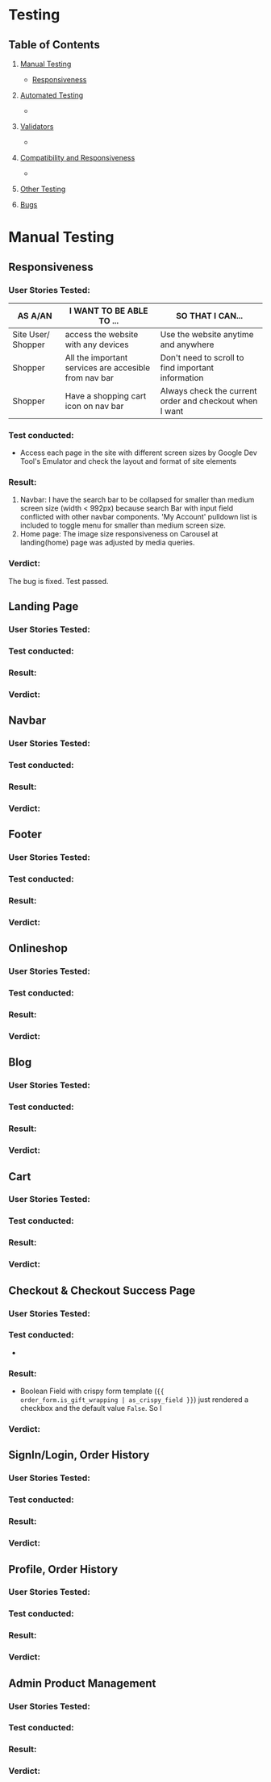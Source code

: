 # Testing
## Table of Contents

1. [Manual Testing](#)
    - [Responsiveness](#responsiveness)

2. [Automated Testing](#)
    - [](#)

3. [Validators](#)
    - [](#)

4. [Compatibility and Responsiveness](#)
    - [](#)

5. [Other Testing](#)

6. [Bugs](#)


# Manual Testing
## Responsiveness
### User Stories Tested:
| AS A/AN     | I WANT TO BE ABLE TO ... | SO THAT I CAN... | 
| ----------- | ----------- | ----------- | 
| Site User/ Shopper | access the website with any devices | Use the website anytime and anywhere |
| Shopper | All the important services are accesible from nav bar| Don't need to scroll to find important information | 
| Shopper | Have a shopping cart icon on nav bar | Always check the current order and checkout when I want | 
### Test conducted:
- Access each page in the site with different screen sizes by Google Dev Tool's Emulator and check the layout and format of site elements
### Result:
1. Navbar: I have the search bar to be collapsed for smaller than medium screen size (width < 992px) because search Bar with input field conflicted with other navbar components. 
'My Account' pulldown list is included to toggle menu for smaller than medium screen size.
2. Home page: The image size responsiveness on Carousel at landing(home) page was adjusted by media queries.
### Verdict:
The bug is fixed. Test passed.

## Landing Page
### User Stories Tested:

### Test conducted:

### Result:

### Verdict:


## Navbar
### User Stories Tested:
### Test conducted:
### Result:
### Verdict:

## Footer
### User Stories Tested:
### Test conducted:
### Result:
### Verdict:

## Onlineshop
### User Stories Tested:
### Test conducted:
### Result:
### Verdict:

## Blog
### User Stories Tested:
### Test conducted:
### Result:
### Verdict:

## Cart
### User Stories Tested:
### Test conducted:
### Result:
### Verdict:

## Checkout & Checkout Success Page
### User Stories Tested:
### Test conducted:
- 
### Result:
- Boolean Field with crispy form template (`{{ order_form.is_gift_wrapping | as_crispy_field }}`) just rendered a checkbox and the default value `False`. So I 
### Verdict:

## SignIn/Login, Order History
### User Stories Tested:
### Test conducted:
### Result:
### Verdict:

## Profile, Order History
### User Stories Tested:
### Test conducted:
### Result:
### Verdict:

## Admin Product Management
### User Stories Tested:
### Test conducted:
### Result:
### Verdict: